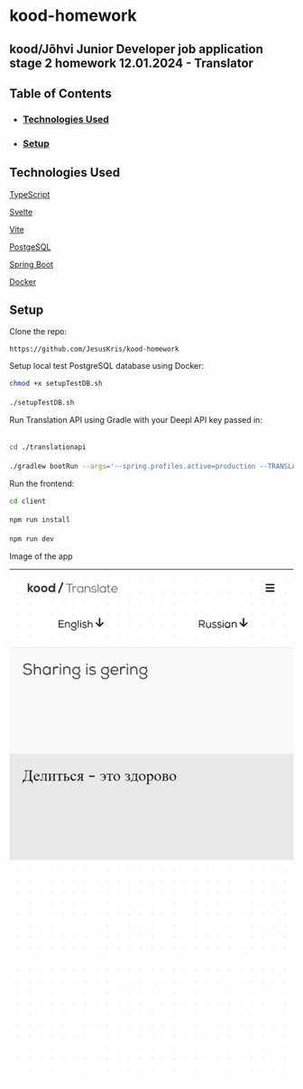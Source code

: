 <!-- ctrl + shift + v to preview -->
# kood-homework

## kood/Jõhvi Junior Developer job application stage 2 homework 12.01.2024 - Translator


## **Table of Contents**
* ### [Technologies Used](#technologies-used-1)
* ### [Setup](#setup-1)


## Technologies Used
[TypeScript](https://www.typescriptlang.org/)

[Svelte](https://svelte.dev/)

[Vite](https://vitejs.dev/)

[PostgeSQL](https://www.postgresql.org/)

[Spring Boot](https://spring.io/projects/spring-boot/)

[Docker](https://www.docker.com/)

## **Setup**
Clone the repo:
```
https://github.com/JesusKris/kood-homework
```

Setup local test PostgreSQL database using Docker:
```sh
chmod +x setupTestDB.sh

./setupTestDB.sh
```

Run Translation API using Gradle with your Deepl API key passed in:

```sh

cd ./translationapi

./gradlew bootRun --args='--spring.profiles.active=production --TRANSLATION_API_DEEPL_KEY='
```

Run the frontend:

```sh
cd client

npm run install

npm run dev
```

Image of the app

![image of the app](image.png)